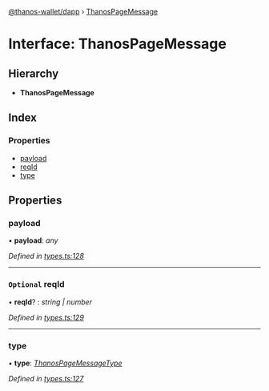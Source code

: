 [@thanos-wallet/dapp](../README.md) › [ThanosPageMessage](thanospagemessage.md)

# Interface: ThanosPageMessage

## Hierarchy

* **ThanosPageMessage**

## Index

### Properties

* [payload](thanospagemessage.md#payload)
* [reqId](thanospagemessage.md#optional-reqid)
* [type](thanospagemessage.md#type)

## Properties

###  payload

• **payload**: *any*

*Defined in [types.ts:128](https://github.com/madfish-solutions/thanoswallet-dapp/blob/bfb7add/src/types.ts#L128)*

___

### `Optional` reqId

• **reqId**? : *string | number*

*Defined in [types.ts:129](https://github.com/madfish-solutions/thanoswallet-dapp/blob/bfb7add/src/types.ts#L129)*

___

###  type

• **type**: *[ThanosPageMessageType](../enums/thanospagemessagetype.md)*

*Defined in [types.ts:127](https://github.com/madfish-solutions/thanoswallet-dapp/blob/bfb7add/src/types.ts#L127)*
